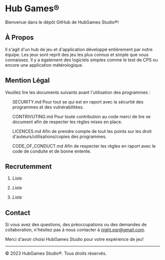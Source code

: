 # Hub Games®

Bienvenue dans le dépôt GitHub de HubGames Studio®!


## À Propos
Il s'agit d'un hub de jeu et d'application développé entièrement par notre équipe. Les jeux sont reprit des jeu les plus connus et simple que vous connaissez. Il y a également des logiciels simples comme le test de CPS ou encore une application métérologique.

## Mention Légal
Veuillez lire les documents suivants avant l'utilisation des programmes :

<ul> SECURITY.md Pour tout se qui est en raport avec la sécurtié des programmes et des vulnérabilitées.</ul>

<ul> CONTRIVUTING.md Pour toute contribution au code merci de lire se document afin de respecter les règles mises en place.</ul>

<ul> LICENCES.md Afin de prendre compte de tout les points sur les droit d'auteurs/utilisations/copies des programmes.</ul>

<ul> CODE_OF_CONDUCT.md Afin de respecter les règles en raport avec le code de conduite et de bonne entente.</ul>

## Recrutemment

1. _Liste_

2. _Liste_

3. _Liste_

## Contact

Si vous avez des questions, des préoccupations ou des demandes de collaboration, n'hésitez pas à nous contacter à night.psr@gmail.com.

Merci d'avoir choisi HubGames Studio pour votre expérience de jeu!

---

© 2023 HubGames Studio®. Tous droits réservés.
